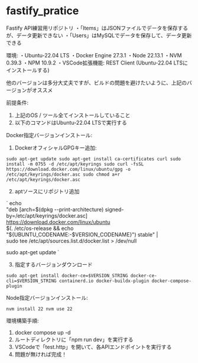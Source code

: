 # fastify_pratice
 
Fastify API練習用リポジトリ
・「Items」はJSONファイルでデータを保存するが、データ更新できない
・「Users」はMySQLでデータを保存して、データ更新できる

環境:
・Ubuntu-22.04 LTS
・Docker Engine 27.3.1
・Node 22.13.1
・NVM 0.39.3
・NPM 10.9.2
・VSCode拡張機能: REST Client (Ubuntu-22.04 LTSにインストールする)

他のバージョンは多分大丈夫ですが、ビルドの問題を避けたいように、上記のバージョンがオススメ

前提条件:
1. 上記のOS / ツール全てインストールしていること
2. 以下のコマンドはUbuntu-22.04 LTSで実行する

Docker指定バージョンインストール:
1. DockerオフィシャルGPGキー追加:
   
`
sudo apt-get update
sudo apt-get install ca-certificates curl
sudo install -m 0755 -d /etc/apt/keyrings
sudo curl -fsSL https://download.docker.com/linux/ubuntu/gpg -o /etc/apt/keyrings/docker.asc
sudo chmod a+r /etc/apt/keyrings/docker.asc
`

2. aptソースにリポジトリ追加
   
`
echo \
  "deb [arch=$(dpkg --print-architecture) signed-by=/etc/apt/keyrings/docker.asc] https://download.docker.com/linux/ubuntu \
  $(. /etc/os-release && echo "${UBUNTU_CODENAME:-$VERSION_CODENAME}") stable" | \
  sudo tee /etc/apt/sources.list.d/docker.list > /dev/null
  
sudo apt-get update
`

3. 指定するバージョンダウンロード

`
sudo apt-get install docker-ce=$VERSION_STRING docker-ce-cli=$VERSION_STRING containerd.io docker-buildx-plugin docker-compose-plugin
`

Node指定バージョンインストール:

`
nvm install 22
nvm use 22
`

環境構築手順:
1. docker compose up -d
2. ルートディレクトリに「npm run dev」を実行する
3. VSCodeで「test.http」を開いて、各APIエンドポイントを実行する
4. 問題が無ければ完成！

